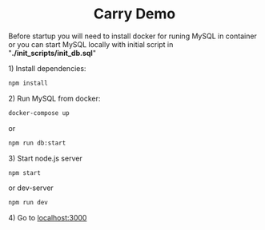 <h1 align="center">Carry Demo</h1>

Before startup you will need to install docker for runing MySQL in container or you can start MySQL locally with initial script in "**./init_scripts/init_db.sql**"

1\) Install dependencies:
  ```bash
  npm install
  ```

2\) Run MySQL from docker:
  ```bash
  docker-compose up
  ```
  or
```bash
npm run db:start
```

3\) Start node.js server
```bash
npm start
```
  or dev-server
```bash
npm run dev
```

4\) Go to [localhost:3000](http://localhost:3000)
